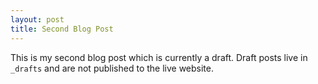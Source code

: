 ```yaml
---
layout: post
title: Second Blog Post
---
```

This is my second blog post which is currently a draft. Draft posts live in `_drafts` and are not published to the live website.